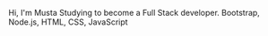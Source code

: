 Hi, I'm Musta
Studying to become a Full Stack developer.
Bootstrap, Node.js, HTML, CSS, JavaScript

